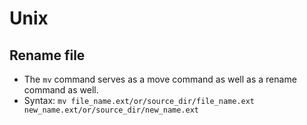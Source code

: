 # Unix

## Rename file

- The `mv` command serves as a move command as well as a rename command as well.
- Syntax: `mv file_name.ext/or/source_dir/file_name.ext new_name.ext/or/source_dir/new_name.ext`
